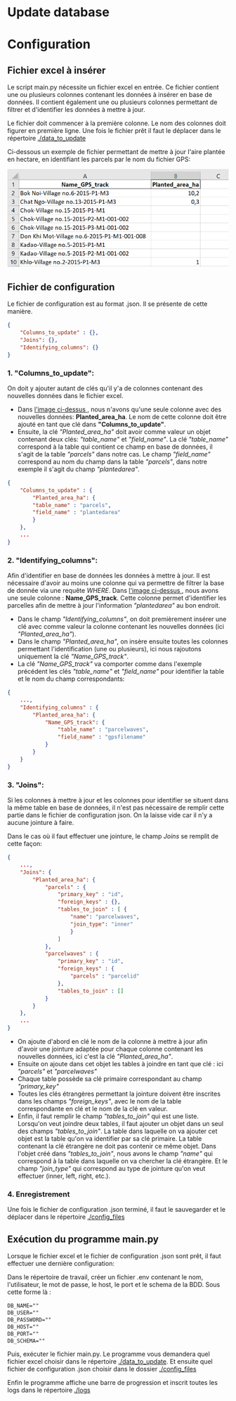# Update database 

# Configuration

## Fichier excel à insérer

Le script main.py nécessite un fichier excel en entrée. Ce fichier contient une ou plusieurs colonnes contenant les données à insérer en base de données. Il contient également une ou plusieurs colonnes permettant de filtrer et d'identifier les données à mettre à jour. 

Le fichier doit commencer à la première colonne. Le nom des colonnes doit figurer en première ligne. Une fois le fichier prêt il faut le déplacer dans le répertoire [./data_to_update](./data_to_update)

Ci-dessous un exemple de fichier permettant de mettre à jour l'aire plantée en hectare, en identifiant les parcels par le nom du fichier GPS:

![Excel file image](/img/excel_capture.png)

## Fichier de configuration

Le fichier de configuration est au format .json. Il se présente de cette manière.

```json
{
	"Columns_to_update" : {},
	"Joins": {},
	"Identifying_columns": {}
}
```
### 1. "Columns_to_update":

On doit y ajouter autant de clés qu'il y'a de colonnes contenant des nouvelles données dans le fichier excel. 

- Dans [l'image ci-dessus ](##Fichier-excel-à-insérer), nous n'avons qu'une seule colonne avec des nouvelles données: **Planted_area_ha**. Le nom de cette colonne doit être ajouté en tant que clé dans **"Columns_to_update"**. 
- Ensuite, la clé *"Planted_area_ha"* doit avoir comme valeur un objet contenant deux clés: *"table_name"* et *"field_name"*. 
La clé *"table_name"* correspond à la table qui contient ce champ en base de données, il s'agit de la table *"parcels"* dans notre cas. 
Le champ *"field_name"* correspond au nom du champ dans la table *"parcels"*, dans notre exemple il s'agit du champ *"plantedarea"*.

```json
{
	"Columns_to_update" : {
		"Planted_area_ha": {
		"table_name" : "parcels",
		"field_name" : "plantedarea"
		}
	}, 
	...
}
```
### 2. "Identifying_columns":

Afin d'identifier en base de données les données à mettre à jour. Il est nécessaire d'avoir au moins une colonne qui va permettre de filtrer la base de donnée via une requête *WHERE*. Dans [l'image ci-dessus ](##Fichier-excel-à-insérer), nous avons une seule colonne : **Name_GPS_track**. Cette colonne permet d'identifier les parcelles afin de mettre à jour l'information *"plantedarea"* au bon endroit. 

- Dans le champ *"Identifying_columns"*, on doit premièrement insérer une clé avec comme valeur la colonne contenant les nouvelles données (ici *"Planted_area_ha"*).
- Dans le champ *"Planted_area_ha"*, on insère ensuite toutes les colonnes permettant l'identification (une ou plusieurs), ici nous rajoutons uniquement la clé *"Name_GPS_track"*. 
- La clé *"Name_GPS_track"* va comporter comme dans l'exemple précédent les clés *"table_name"* et *"field_name"* pour identifier la table et le nom du champ correspondants:

```json
{
	...,
	"Identifying_columns" : {
		"Planted_area_ha": {
			"Name_GPS_track": {
				"table_name" : "parcelwaves",
				"field_name" : "gpsfilename"
			}
		}
	}
}
```
### 3. "Joins":

Si les colonnes à mettre à jour et les colonnes pour identifier se situent dans la même table en base de données, il n'est pas nécessaire de remplir cette partie dans le fichier de configuration json. On la laisse vide car il n'y a aucune jointure à faire.

Dans le cas où il faut effectuer une jointure, le champ *Joins* se remplit de cette façon:

```json
{
	...,
	"Joins": {
		"Planted_area_ha": {
			"parcels" : {
				"primary_key" : "id",
				"foreign_keys" : {},
				"tables_to_join" : [ {
					"name": "parcelwaves",
					"join_type": "inner"
					}
				]
			},
			"parcelwaves" : {
				"primary_key" : "id",
				"foreign_keys" : {
					"parcels" : "parcelid"
				},
				"tables_to_join" : []
			}
		}
	},
	...
}
```

- On ajoute d'abord en clé le nom de la colonne à mettre à jour afin d'avoir une jointure adaptée pour chaque colonne contenant les nouvelles données, ici c'est la clé *"Planted_area_ha"*.
- Ensuite on ajoute dans cet objet les tables à joindre en tant que clé : ici *"parcels"* et *"parcelwaves"*
- Chaque table possède sa clé primaire correspondant au champ *"primary_key"*
- Toutes les clés étrangères permettant la jointure doivent être inscrites dans les champs *"foreign_keys"*, avec le nom de la table correspondante en clé et le nom de la clé en valeur.
- Enfin, il faut remplir le champ *"tables_to_join"* qui est une liste. Lorsqu'on veut joindre deux tables, il faut ajouter un objet dans un seul des champs *"tables_to_join"*. La table dans laquelle on va ajouter cet objet est la table qu'on va identifier par sa clé primaire. La table contenant la clé étrangère ne doit pas contenir ce même objet. Dans l'objet créé dans *"tables_to_join"*, nous avons le champ *"name"* qui correspond à la table dans laquelle on va chercher la clé étrangère. Et le champ *"join_type"* qui correspond au type de jointure qu'on veut effectuer (inner, left, right, etc.).

### 4. Enregistrement

Une fois le fichier de configuration .json terminé, il faut le sauvegarder et le déplacer dans le répertoire [./config_files](./config_files)

## Exécution du programme main.py

Lorsque le fichier excel et le fichier de configuration .json sont prêt, il faut effectuer une dernière configuration:

Dans le répertoire de travail, créer un fichier .env contenant le nom, l'utilisateur, le mot de passe, le host, le port et le schema de la BDD. Sous cette forme là :

```docker
DB_NAME=""
DB_USER=""
DB_PASSWORD=""
DB_HOST=""
DB_PORT=""
DB_SCHEMA=""
```
Puis, exécuter le fichier main.py. Le programme vous demandera quel fichier excel choisir dans le répertoire [./data_to_update](./data_to_update). Et ensuite quel fichier de configuration .json choisir dans le dossier [./config_files](./config_files)

Enfin le programme affiche une barre de progression et inscrit toutes les logs dans le répertoire [./logs](./logs)

